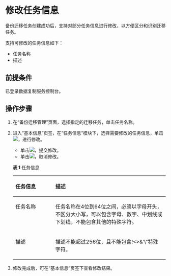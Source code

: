 # 修改任务信息<a name="drs_04_0008"></a>

备份迁移任务创建成功后，支持对部分任务信息进行修改，以方便区分和识别迁移任务。

支持可修改的任务信息如下：

-   任务名称
-   描述

## 前提条件<a name="section26651432141410"></a>

已登录数据复制服务控制台。

## 操作步骤<a name="section94001015141112"></a>

1.  在“备份迁移管理”页面，选择指定的迁移任务，单击任务名称。
2.  进入“基本信息”页签，在“任务信息“模块下，选择需要修改的任务信息，单击![](figures/kwx318612-GAUSS-DBaaS-image-71b3f418-b0b2-4306-9c75-bb4bae6c3f33-1.png)，进行修改。

    -   单击![](figures/kwx318612-GAUSS-DBaaS-image-a3c7a6c3-7516-4c36-890d-6898edfe2ca9-2.png)，提交修改。
    -   单击![](figures/kwx318612-GAUSS-DBaaS-image-19240b98-7879-4974-9a25-c7c1072f8abf-3.png)，取消修改。

    **表 1**  任务信息

    <a name="table11403142202410"></a>
    <table><thead align="left"><tr id="row17404132212417"><th class="cellrowborder" valign="top" width="26.13%" id="mcps1.2.3.1.1"><p id="p15404192292420"><a name="p15404192292420"></a><a name="p15404192292420"></a><strong id="b207474522416"><a name="b207474522416"></a><a name="b207474522416"></a>任务信息</strong></p>
    </th>
    <th class="cellrowborder" valign="top" width="73.87%" id="mcps1.2.3.1.2"><p id="p7404622142417"><a name="p7404622142417"></a><a name="p7404622142417"></a><strong id="b20781545102415"><a name="b20781545102415"></a><a name="b20781545102415"></a>描述</strong></p>
    </th>
    </tr>
    </thead>
    <tbody><tr id="row240412227241"><td class="cellrowborder" valign="top" width="26.13%" headers="mcps1.2.3.1.1 "><p id="p13404152215245"><a name="p13404152215245"></a><a name="p13404152215245"></a>任务名称</p>
    </td>
    <td class="cellrowborder" valign="top" width="73.87%" headers="mcps1.2.3.1.2 "><p id="p62281730204420"><a name="p62281730204420"></a><a name="p62281730204420"></a>任务名称在4位到64位之间，必须以字母开头，不区分大小写，可以包含字母、数字、中划线或下划线，不能包含其他的特殊字符。</p>
    </td>
    </tr>
    <tr id="row1140412223241"><td class="cellrowborder" valign="top" width="26.13%" headers="mcps1.2.3.1.1 "><p id="p0404182232414"><a name="p0404182232414"></a><a name="p0404182232414"></a>描述</p>
    </td>
    <td class="cellrowborder" valign="top" width="73.87%" headers="mcps1.2.3.1.2 "><p id="p18404172252412"><a name="p18404172252412"></a><a name="p18404172252412"></a>描述不能超过256位，且不能包含!&lt;&gt;&amp;'\"特殊字符。</p>
    </td>
    </tr>
    </tbody>
    </table>

3.  修改完成后，可在“基本信息”页签下查看修改结果。

